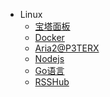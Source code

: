 <!-- 侧边栏 -->
- Linux
  - [宝塔面板](Linux\BTpannel.md)
  - [Docker](Linux\Docker.md)
  - [Aria2@P3TERX](Linux\Aria2@P3TERX.md)
  - [Nodejs](Linux/Nodejs.md)
  - [Go语言](Linux\Golang.md)
  - [RSSHub](Linux/RSSHub.md)